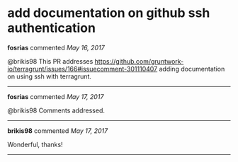 # add documentation on github ssh authentication

**fosrias** commented *May 16, 2017*

@brikis98 This PR addresses https://github.com/gruntwork-io/terragrunt/issues/166#issuecomment-301110407 adding documentation on using ssh with terragrunt.
<br />
***


**fosrias** commented *May 17, 2017*

@brikis98 Comments addressed.
***

**brikis98** commented *May 17, 2017*

Wonderful, thanks!
***

